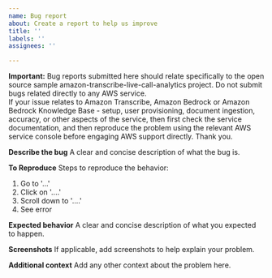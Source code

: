 ```yaml
---
name: Bug report
about: Create a report to help us improve
title: ''
labels: ''
assignees: ''

---
```


**Important:** Bug reports submitted here should relate specifically to the open source sample amazon-transcribe-live-call-analytics project. Do not submit bugs related directly to any AWS service.  
If your issue relates to Amazon Transcribe, Amazon Bedrock or Amazon Bedrock Knowledge Base - setup, user provisioning, document ingestion, accuracy, or other aspects of the service, then first check the service documentation, and then reproduce the problem using the relevant AWS service console before engaging AWS support directly. Thank you.  

**Describe the bug**
A clear and concise description of what the bug is.

**To Reproduce**
Steps to reproduce the behavior:
1. Go to '...'
2. Click on '....'
3. Scroll down to '....'
4. See error

**Expected behavior**
A clear and concise description of what you expected to happen.

**Screenshots**
If applicable, add screenshots to help explain your problem.

**Additional context**
Add any other context about the problem here.
